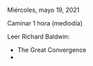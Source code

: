 Miércoles, mayo 19, 2021

Caminar 1 hora (mediodía)

Leer Richard Baldwin: 
- The Great Convergence
- 